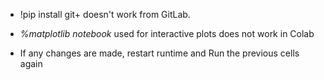 
* !pip install git+<remote repository> doesn't work from GitLab.

* *%matplotlib notebook* used for interactive plots does not work in Colab

* If any changes are made, restart runtime and Run the previous cells again